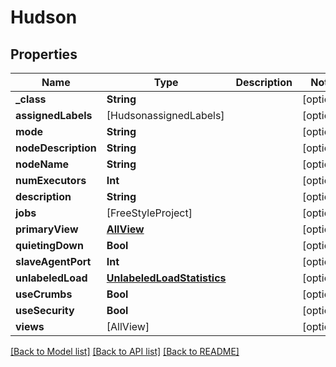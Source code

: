 # Hudson

## Properties
Name | Type | Description | Notes
------------ | ------------- | ------------- | -------------
**_class** | **String** |  | [optional] 
**assignedLabels** | [HudsonassignedLabels] |  | [optional] 
**mode** | **String** |  | [optional] 
**nodeDescription** | **String** |  | [optional] 
**nodeName** | **String** |  | [optional] 
**numExecutors** | **Int** |  | [optional] 
**description** | **String** |  | [optional] 
**jobs** | [FreeStyleProject] |  | [optional] 
**primaryView** | [**AllView**](AllView.md) |  | [optional] 
**quietingDown** | **Bool** |  | [optional] 
**slaveAgentPort** | **Int** |  | [optional] 
**unlabeledLoad** | [**UnlabeledLoadStatistics**](UnlabeledLoadStatistics.md) |  | [optional] 
**useCrumbs** | **Bool** |  | [optional] 
**useSecurity** | **Bool** |  | [optional] 
**views** | [AllView] |  | [optional] 

[[Back to Model list]](../README.md#documentation-for-models) [[Back to API list]](../README.md#documentation-for-api-endpoints) [[Back to README]](../README.md)


